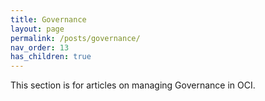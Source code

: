 ```yaml
---
title: Governance
layout: page
permalink: /posts/governance/
nav_order: 13
has_children: true
---
```


This section is for articles on managing Governance in OCI. 